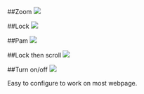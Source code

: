 ##Zoom
![](https://github.com/GitEin11/Hover-Zoom-Minus---/assets/84138811/d5d758fa-f4fa-4210-8067-ed34d4f603ac)


##Lock
![](https://github.com/GitEin11/Hover-Zoom-Minus---/assets/84138811/06fa4696-495b-416e-9e16-00de06084bc7)


##Pam
![](https://github.com/GitEin11/Hover-Zoom-Minus---/assets/84138811/cec97671-d9f9-45ae-b469-4e0a8a1901f3)


##Lock then scroll
![](https://github.com/GitEin11/Hover-Zoom-Minus---/assets/84138811/d358f9a2-744c-44b2-8607-f0ddfb99d37a)


##Turn on/off
![](https://github.com/GitEin11/Hover-Zoom-Minus---/assets/84138811/4ac6036d-eb72-459e-9c7a-321830a3c81d)


Easy to configure to work on most webpage.
